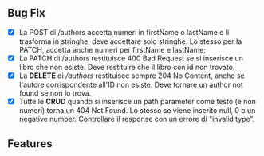 ## Bug Fix
- [x] La POST di /authors accetta numeri in firstName o lastName e li trasforma in stringhe, deve accettare solo stringhe. Lo stesso per la PATCH, accetta anche numeri per firstName e lastName;
- [x] La PATCH di /authors restituisce 400 Bad Request se si inserisce un libro che non esiste. Deve restituire che il libro con id non trovato.
- [x] La **DELETE** di */authors* restituisce sempre 204 No Content, anche se l'autore corrispondente all'ID non esiste. Deve tornare un author not found se non lo trova. 
- [x] Tutte le **CRUD** quando si inserisce un path parameter come testo (e non numeri) torna un 404 Not Found. Lo stesso se viene inserito null, 0 o un negative number. Controllare il response con un errore di "invalid type".

## Features